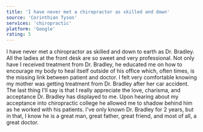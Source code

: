 ```yaml
---
title: 'I have never met a chiropractor as skilled and down'
source: 'Corinthian Tyson'
services: 'chiropractic'
platform: 'Google'
rating: 5
---
```


I have never met a chiropractor as skilled and down to earth as Dr. Bradley. All the ladies at the front desk are so sweet and very professional. Not only have I received treatment from Dr. Bradley, he educated me on how to encourage my body to heal itself outside of his office which, often times, is the missing link between patient and doctor. I felt very comfortable knowing my mother was getting treatment from Dr. Bradley after her car accident. The last thing I'll say is that I really appreciate the love, charisma, and acceptance Dr. Bradley has displayed to me. Upon hearing about my acceptance into chiropractic college he allowed me to shadow behind him as he worked with his patients. I've only known Dr. Bradley for 2 years, but in that, I know he is a great man, great father, great friend, and most of all, a great doctor.
    